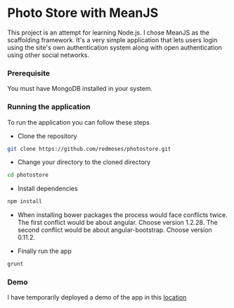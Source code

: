 Photo Store with MeanJS
===============================

This project is an attempt for learning Node.js. I chose MeanJS as the scaffolding framework. It's a very simple 
application that lets users login using the site's own authentication system along with open authentication 
using other social networks.

### Prerequisite
You must have MongoDB installed in your system.

### Running the application
To run the application you can follow these steps 

* Clone the repository

```bash
git clone https://github.com/redmoses/photostore.git
```

* Change your directory to the cloned directory

```bash
cd photostore
```

* Install dependencies

```bash
npm install
```

* When installing bower packages the process would face conflicts twice. The first conflict would be about angular. 
Choose version 1.2.28. The second conflict would be about angular-bootstrap. Choose version 0.11.2.


* Finally run the app

```bash
grunt
```

### Demo
I have temporarily deployed a demo of the app in this [location](http://photo.redmoses.me)
